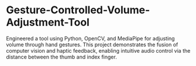 # Gesture-Controlled-Volume-Adjustment-Tool
Engineered a tool using Python, OpenCV, and MediaPipe for adjusting volume through hand gestures. This  project demonstrates the fusion of computer vision and haptic feedback, enabling intuitive audio control via  the distance between the thumb and index finger. 
